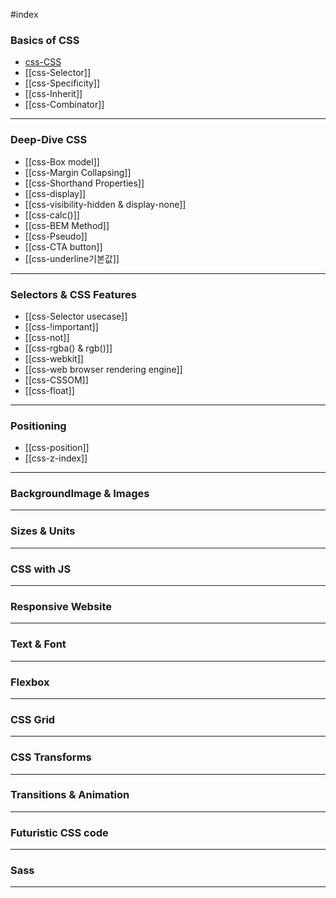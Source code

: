 #index 
### Basics of CSS
- [css-CSS](css-CSS.md)
- [[css-Selector]]
- [[css-Specificity]]
- [[css-Inherit]]
- [[css-Combinator]]
---
### Deep-Dive CSS
- [[css-Box model]]
- [[css-Margin Collapsing]]
- [[css-Shorthand Properties]]
- [[css-display]]
- [[css-visibility-hidden & display-none]]
- [[css-calc()]]
- [[css-BEM Method]]
- [[css-Pseudo]]
- [[css-CTA button]]
- [[css-underline기본값]]
---
### Selectors & CSS Features
- [[css-Selector usecase]]
- [[css-!important]]
- [[css-not]]
- [[css-rgba() & rgb()]]
- [[css-webkit]]
- [[css-web browser rendering engine]]
- [[css-CSSOM]]
- [[css-float]]
---
### Positioning
- [[css-position]]
- [[css-z-index]]
---
### BackgroundImage & Images
---
### Sizes & Units
---
### CSS with JS
---
### Responsive Website
---
### Text & Font
---
### Flexbox
---
### CSS Grid
---
### CSS Transforms
---
### Transitions & Animation
---
### Futuristic CSS code
---
### Sass
---
